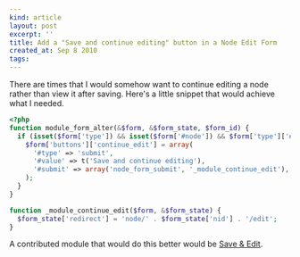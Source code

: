 ```yaml
---
kind: article
layout: post
excerpt: ''
title: Add a "Save and continue editing" button in a Node Edit Form
created_at: Sep 8 2010
tags: 
---
```

There are times that I would somehow want to continue editing a node rather than view it after saving. Here's a little snippet that would achieve what I needed.

~~~ php
<?php
function module_form_alter(&$form, &$form_state, $form_id) {
  if (isset($form['type']) && isset($form['#node']) && $form['type']['#value'] .'_node_form' == $form_id) {
    $form['buttons']['continue_edit'] = array(
      '#type' => 'submit',
      '#value' => t('Save and continue editing'),
      '#submit' => array('node_form_submit', '_module_continue_edit'),
    );
  }
}

function _module_continue_edit($form, &$form_state) {
  $form_state['redirect'] = 'node/' . $form_state['nid'] . '/edit';
}
~~~

A contributed module that would do this better would be [Save & Edit](http://drupal.org/project/save_edit).